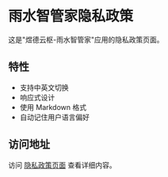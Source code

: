 # 雨水智管家隐私政策

这是"煜德云枢-雨水智管家"应用的隐私政策页面。

## 特性

- 支持中英文切换
- 响应式设计
- 使用 Markdown 格式
- 自动记住用户语言偏好

## 访问地址

访问 [隐私政策页面](https://micropu.github.io/privacy-policy-rainwater/) 查看详细内容。 
